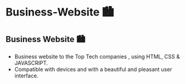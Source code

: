 # Business-Website 🏙

## Business Website 🏙

- Business website to the Top Tech companies , using HTML, CSS & JAVASCRIPT.
- Compatible with  devices and with a beautiful and pleasant user interface.
